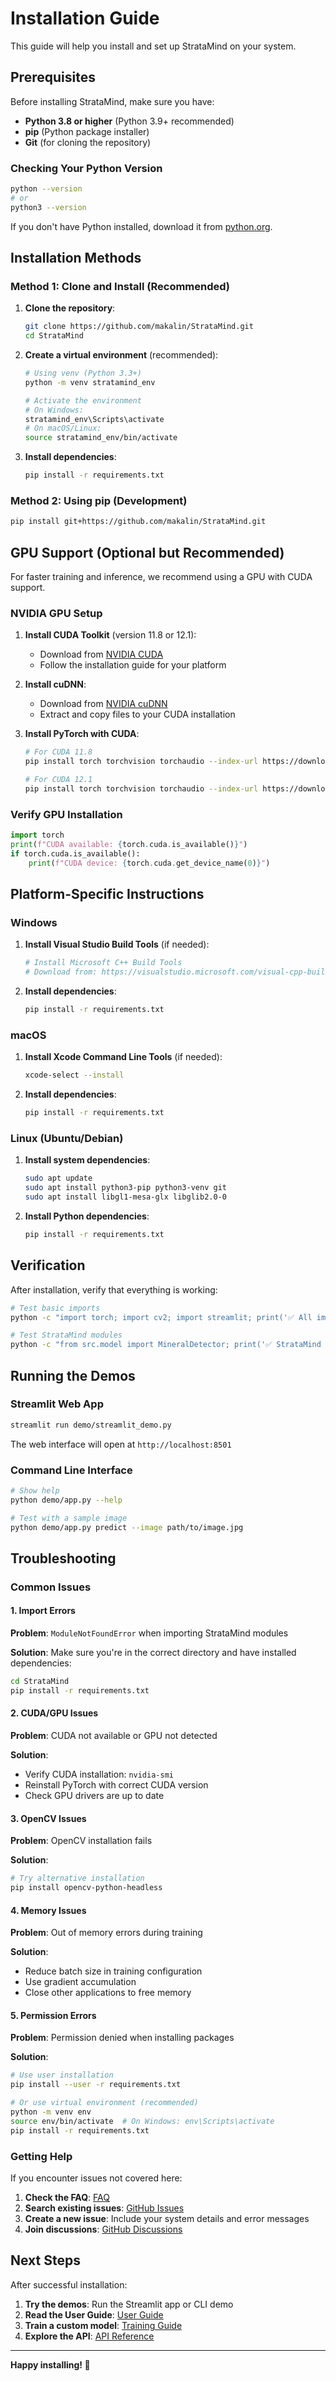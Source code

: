# Installation Guide

This guide will help you install and set up StrataMind on your system.

## Prerequisites

Before installing StrataMind, make sure you have:

- **Python 3.8 or higher** (Python 3.9+ recommended)
- **pip** (Python package installer)
- **Git** (for cloning the repository)

### Checking Your Python Version

```bash
python --version
# or
python3 --version
```

If you don't have Python installed, download it from [python.org](https://www.python.org/downloads/).

## Installation Methods

### Method 1: Clone and Install (Recommended)

1. **Clone the repository**:
   ```bash
   git clone https://github.com/makalin/StrataMind.git
   cd StrataMind
   ```

2. **Create a virtual environment** (recommended):
   ```bash
   # Using venv (Python 3.3+)
   python -m venv stratamind_env
   
   # Activate the environment
   # On Windows:
   stratamind_env\Scripts\activate
   # On macOS/Linux:
   source stratamind_env/bin/activate
   ```

3. **Install dependencies**:
   ```bash
   pip install -r requirements.txt
   ```

### Method 2: Using pip (Development)

```bash
pip install git+https://github.com/makalin/StrataMind.git
```

## GPU Support (Optional but Recommended)

For faster training and inference, we recommend using a GPU with CUDA support.

### NVIDIA GPU Setup

1. **Install CUDA Toolkit** (version 11.8 or 12.1):
   - Download from [NVIDIA CUDA](https://developer.nvidia.com/cuda-downloads)
   - Follow the installation guide for your platform

2. **Install cuDNN**:
   - Download from [NVIDIA cuDNN](https://developer.nvidia.com/cudnn)
   - Extract and copy files to your CUDA installation

3. **Install PyTorch with CUDA**:
   ```bash
   # For CUDA 11.8
   pip install torch torchvision torchaudio --index-url https://download.pytorch.org/whl/cu118
   
   # For CUDA 12.1
   pip install torch torchvision torchaudio --index-url https://download.pytorch.org/whl/cu121
   ```

### Verify GPU Installation

```python
import torch
print(f"CUDA available: {torch.cuda.is_available()}")
if torch.cuda.is_available():
    print(f"CUDA device: {torch.cuda.get_device_name(0)}")
```

## Platform-Specific Instructions

### Windows

1. **Install Visual Studio Build Tools** (if needed):
   ```bash
   # Install Microsoft C++ Build Tools
   # Download from: https://visualstudio.microsoft.com/visual-cpp-build-tools/
   ```

2. **Install dependencies**:
   ```bash
   pip install -r requirements.txt
   ```

### macOS

1. **Install Xcode Command Line Tools** (if needed):
   ```bash
   xcode-select --install
   ```

2. **Install dependencies**:
   ```bash
   pip install -r requirements.txt
   ```

### Linux (Ubuntu/Debian)

1. **Install system dependencies**:
   ```bash
   sudo apt update
   sudo apt install python3-pip python3-venv git
   sudo apt install libgl1-mesa-glx libglib2.0-0
   ```

2. **Install Python dependencies**:
   ```bash
   pip install -r requirements.txt
   ```

## Verification

After installation, verify that everything is working:

```bash
# Test basic imports
python -c "import torch; import cv2; import streamlit; print('✅ All imports successful!')"

# Test StrataMind modules
python -c "from src.model import MineralDetector; print('✅ StrataMind modules loaded!')"
```

## Running the Demos

### Streamlit Web App

```bash
streamlit run demo/streamlit_demo.py
```

The web interface will open at `http://localhost:8501`

### Command Line Interface

```bash
# Show help
python demo/app.py --help

# Test with a sample image
python demo/app.py predict --image path/to/image.jpg
```

## Troubleshooting

### Common Issues

#### 1. Import Errors

**Problem**: `ModuleNotFoundError` when importing StrataMind modules

**Solution**: Make sure you're in the correct directory and have installed dependencies:
```bash
cd StrataMind
pip install -r requirements.txt
```

#### 2. CUDA/GPU Issues

**Problem**: CUDA not available or GPU not detected

**Solution**: 
- Verify CUDA installation: `nvidia-smi`
- Reinstall PyTorch with correct CUDA version
- Check GPU drivers are up to date

#### 3. OpenCV Issues

**Problem**: OpenCV installation fails

**Solution**:
```bash
# Try alternative installation
pip install opencv-python-headless
```

#### 4. Memory Issues

**Problem**: Out of memory errors during training

**Solution**:
- Reduce batch size in training configuration
- Use gradient accumulation
- Close other applications to free memory

#### 5. Permission Errors

**Problem**: Permission denied when installing packages

**Solution**:
```bash
# Use user installation
pip install --user -r requirements.txt

# Or use virtual environment (recommended)
python -m venv env
source env/bin/activate  # On Windows: env\Scripts\activate
pip install -r requirements.txt
```

### Getting Help

If you encounter issues not covered here:

1. **Check the FAQ**: [FAQ](faq.md)
2. **Search existing issues**: [GitHub Issues](https://github.com/makalin/StrataMind/issues)
3. **Create a new issue**: Include your system details and error messages
4. **Join discussions**: [GitHub Discussions](https://github.com/makalin/StrataMind/discussions)

## Next Steps

After successful installation:

1. **Try the demos**: Run the Streamlit app or CLI demo
2. **Read the User Guide**: [User Guide](user-guide.md)
3. **Train a custom model**: [Training Guide](training-guide.md)
4. **Explore the API**: [API Reference](api-reference.md)

---

**Happy installing! 🔬** 